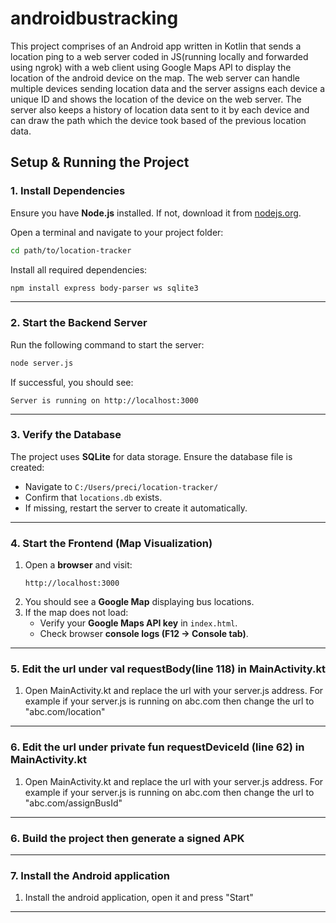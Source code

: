 # androidbustracking
This project comprises of an Android app written in Kotlin that sends a location ping to a web server coded in JS(running locally and forwarded using ngrok) with a web client using Google Maps API to display the location of the android device on the map. The web server can handle multiple devices sending location data and the server assigns each device a unique ID and shows the location of the device on the web server. The server also keeps a history of location data sent to it by each device and can draw the path which the device took based of the previous location data. 


## **Setup & Running the Project**

### **1. Install Dependencies**
Ensure you have **Node.js** installed. If not, download it from [nodejs.org](https://nodejs.org/).

Open a terminal and navigate to your project folder:
```sh
cd path/to/location-tracker
```
Install all required dependencies:
```sh
npm install express body-parser ws sqlite3
```

---

### **2. Start the Backend Server**
Run the following command to start the server:
```sh
node server.js
```
If successful, you should see:
```
Server is running on http://localhost:3000
```

---

### **3. Verify the Database**
The project uses **SQLite** for data storage. Ensure the database file is created:
- Navigate to `C:/Users/preci/location-tracker/`
- Confirm that `locations.db` exists.
- If missing, restart the server to create it automatically.

---

### **4. Start the Frontend (Map Visualization)**
1. Open a **browser** and visit:
   ```
   http://localhost:3000
   ```
2. You should see a **Google Map** displaying bus locations.
3. If the map does not load:
   - Verify your **Google Maps API key** in `index.html`.
   - Check browser **console logs (F12 → Console tab)**.

---

### **5. Edit the url under val requestBody(line 118) in MainActivity.kt**
1. Open MainActivity.kt and replace the url with your server.js address. For example if your server.js is running on abc.com then change the url to "abc.com/location"

---

### **6. Edit the url under  private fun requestDeviceId (line 62) in MainActivity.kt**
1. Open MainActivity.kt and replace the url with your server.js address. For example if your server.js is running on abc.com then change the url to "abc.com/assignBusId"

---

### **6. Build the project then generate a signed APK**

---

### **7. Install the Android application**
1. Install the android application, open it and press "Start"

---
